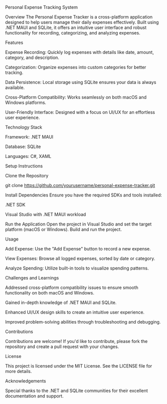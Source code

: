Personal Expense Tracking System

Overview
The Personal Expense Tracker is a cross-platform application designed to help users manage their daily expenses effectively. Built using .NET MAUI and SQLite, it offers an intuitive user interface and robust functionality for recording, categorizing, and analyzing expenses.

Features

Expense Recording: Quickly log expenses with details like date, amount, category, and description.

Categorization: Organize expenses into custom categories for better tracking.

Data Persistence: Local storage using SQLite ensures your data is always available.

Cross-Platform Compatibility: Works seamlessly on both macOS and Windows platforms.

User-Friendly Interface: Designed with a focus on UI/UX for an effortless user experience.

Technology Stack

Framework: .NET MAUI

Database: SQLite

Languages: C#, XAML

Setup Instructions

Clone the Repository

git clone https://github.com/yourusername/personal-expense-tracker.git

Install Dependencies
Ensure you have the required SDKs and tools installed:

.NET SDK

Visual Studio with .NET MAUI workload

Run the Application
Open the project in Visual Studio and set the target platform (macOS or Windows). Build and run the project.

Usage

Add Expense: Use the "Add Expense" button to record a new expense.

View Expenses: Browse all logged expenses, sorted by date or category.

Analyze Spending: Utilize built-in tools to visualize spending patterns.

Challenges and Learnings

Addressed cross-platform compatibility issues to ensure smooth functionality on both macOS and Windows.

Gained in-depth knowledge of .NET MAUI and SQLite.

Enhanced UI/UX design skills to create an intuitive user experience.

Improved problem-solving abilities through troubleshooting and debugging.

Contributions

Contributions are welcome! If you'd like to contribute, please fork the repository and create a pull request with your changes.

License

This project is licensed under the MIT License. See the LICENSE file for more details.

Acknowledgements

Special thanks to the .NET and SQLite communities for their excellent documentation and support.
